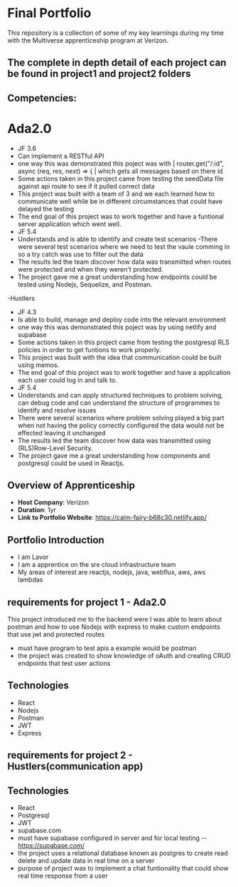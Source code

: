# Final Portfolio

This repository is a collection of some of my key learnings during my time with the Multiverse apprenticeship program at Verizon.
## The complete in depth detail of each project can be found in project1 and project2 folders
## Competencies:
# Ada2.0
- JF 3.6
- Can implement a RESTful API
- one way this was demonstrated this poject was with | router.get("/:id", async (req, res, next) => { | which gets all messages based on there id
- Some actions taken in this project came from testing the seedData file against api route to see if it pulled correct data
- This project was built with a team of 3 and we each learned how to communicate well while be in different circumstances that could have delayed the testing
- The end goal of this project was to work together and have a funtional server application which went well.
- JF 5.4
- Understands and is able to identify and create test scenarios
-There were several test scenarios where we need to test the vaule comming in so a try catch was use to filter out the data
- The results led the team discover how data was transmitted when routes were protected and when they weren't protected.
- The project gave me a great understanding how endpoints could be tested using Nodejs, Sequelize, and Postman.

-Hustlers
- JF 4.3
- Is able to build, manage and deploy code into the relevant environment
- one way this was demonstrated this poject was by using netlify and supabase
- Some actions taken in this project came from testing the postgresql RLS policies in order to get funtions to work properly.
- This project was built with the idea that communication could be built using memos.
- The end goal of this project was to work together and have a application each user could log in and talk to.
- JF 5.4
- Understands and can apply structured techniques to problem solving, can debug code and can understand the structure of programmes to identify and resolve issues
- There were several scenarios where problem solving played a big part when not having the policy correctly configured the data would not be effected leaving it unchanged
- The results led the team discover how data was transmitted using (RLS)Row-Level Security.
- The project gave me a great understanding how components and postgresql could be used in Reactjs.

## Overview of Apprenticeship
- **Host Company**: Verizon
- **Duration**: 1yr
- **Link to Portfolio Website**: https://calm-fairy-b68c30.netlify.app/

## Portfolio Introduction
- I am Lavor
- I am a apprentice on the sre cloud infrastructure team
- My areas of interest are reactjs, nodejs, java, webflux, aws, aws lambdas

## requirements for project 1 - Ada2.0
This project introduced me to the backend were I was able to learn about postman and how to use Nodejs
with express to make custom endpoints that use jwt and protected routes
- must have program to test apis a example would be postman
- the project was created to show knowledge of oAuth and creating CRUD endpoints that test user actions 
## Technologies
- React
- Nodejs
- Postman
- JWT
- Express

## requirements for project 2 - Hustlers(communication app)
## Technologies
- React
- Postgresql
- JWT
- supabase.com
- must have supabase configured in server and for local testing -- https://supabase.com/
- the project uses a relational database known as postgres to create read delete and update data in real time on a server
- purpose of project was to implement a chat funtionality that could show real time response from a user
